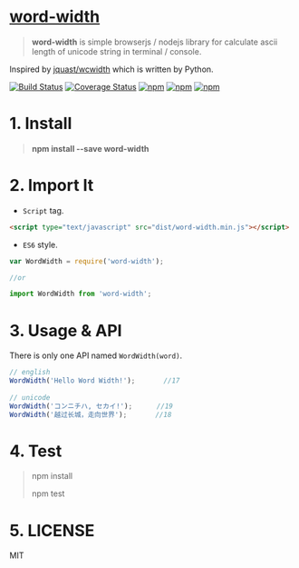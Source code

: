 # [word-width](http://git.hust.cc/word-width/)

> **word-width** is simple browserjs / nodejs library for calculate ascii length of unicode string in terminal / console.

Inspired by [jquast/wcwidth](https://github.com/jquast/wcwidth) which is written by Python.

[![Build Status](https://travis-ci.org/hustcc/word-width.svg?branch=master)](https://travis-ci.org/hustcc/word-width) [![Coverage Status](https://coveralls.io/repos/github/hustcc/word-width/badge.svg?branch=master)](https://coveralls.io/github/hustcc/word-width?branch=master) [![npm](https://img.shields.io/npm/v/word-width.svg)](https://www.npmjs.com/package/word-width) [![npm](https://img.shields.io/npm/dt/word-width.svg)](https://www.npmjs.com/package/word-width) [![npm](https://img.shields.io/npm/l/word-width.svg)](https://www.npmjs.com/package/word-width)


# 1. Install

> **npm install --save word-width**


# 2. Import It

 - `Script` tag.

```html
<script type="text/javascript" src="dist/word-width.min.js"></script>
```

 - `ES6` style.

```js
var WordWidth = require('word-width');

//or

import WordWidth from 'word-width';
```


# 3. Usage & API

There is only one API named `WordWidth(word)`.

```js
// english
WordWidth('Hello Word Width!');       //17
  
// unicode
WordWidth('コンニチハ, セカイ!');      //19
WordWidth('越过长城，走向世界');       //18
```


# 4. Test

> npm install
> 
> npm test


# 5. LICENSE

MIT